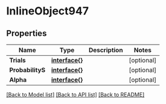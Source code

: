 # InlineObject947

## Properties

Name | Type | Description | Notes
------------ | ------------- | ------------- | -------------
**Trials** | [**interface{}**](.md) |  | [optional] 
**ProbabilityS** | [**interface{}**](.md) |  | [optional] 
**Alpha** | [**interface{}**](.md) |  | [optional] 

[[Back to Model list]](../README.md#documentation-for-models) [[Back to API list]](../README.md#documentation-for-api-endpoints) [[Back to README]](../README.md)


